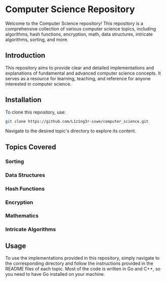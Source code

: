 # Computer Science Repository

Welcome to the Computer Science repository! This repository is a comprehensive collection of various computer science topics, including algorithms, hash functions, encryption, math, data structures, intricate algorithms, sorting, and more. 


## Introduction

This repository aims to provide clear and detailed implementations and explanations of fundamental and advanced computer science concepts. It serves as a resource for learning, teaching, and reference for anyone interested in computer science.

## Installation

To clone this repository, use:

```sh
git clone https://github.com/L1z1ng3r-sswe/computer_science.git
```

Navigate to the desired topic's directory to explore its content.

## Topics Covered

### Sorting
### Data Structures
### Hash Functions
### Encryption
### Mathematics
### Intricate Algorithms

## Usage

To use the implementations provided in this repository, simply navigate to the corresponding directory and follow the instructions provided in the README files of each topic. Most of the code is written in Go and C++, so you need to have Go installed on your machine.